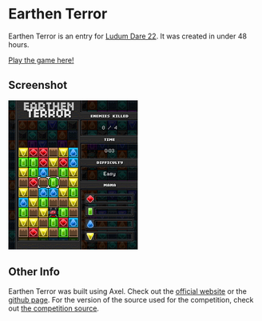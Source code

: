 Earthen Terror
==============

Earthen Terror is an entry for [Ludum Dare 22](http://www.ludumdare.com). It was created in under 48 hours.

[Play the game here!](http://axel.io/f/earthen-terror)

Screenshot
----------

![Earthen Terror Screenshot](/www/screenshot.gif) 

Other Info
----------

Earthen Terror was built using Axel. Check out the [official website](http://axel.io/) or the [github page](https://github.com/arkeus/Axel).
For the version of the source used for the competition, check out [the competition source](http://axel.io/f/earthen-terror/earthen-terror-source.rar).